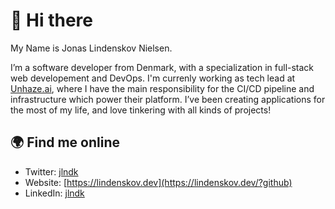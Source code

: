 # 👋 Hi there

My Name is Jonas Lindenskov Nielsen.

I’m a software developer from Denmark, with a specialization in full-stack web developement and DevOps.
I'm currenly working as tech lead at [Unhaze.ai](https://unhaze.ai), where I have the main responsibility for the CI/CD pipeline and infrastructure which power their platform. 
I’ve been creating applications for the most of my life, and love tinkering with all kinds of projects!

## 🌍 Find me online

* Twitter: [jlndk](https://twitter.com/jlndk)
* Website: [https://lindenskov.dev](https://lindenskov.dev/?github)
* LinkedIn: [jlndk](https://www.linkedin.com/in/jlndk/)
